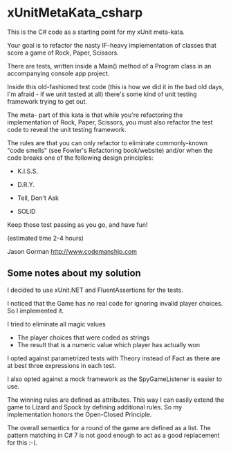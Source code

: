 # xUnitMetaKata_csharp

This is the C# code as a starting point for my xUnit meta-kata.

Your goal is to refactor the nasty IF-heavy implementation of classes that score a game of Rock, Paper, Scissors.

There are tests, written inside a Main() method of a Program class in an accompanying console app project.

Inside this old-fashioned test code (this is how we did it in the bad old days, I'm afraid - if we unit tested at all) there's some kind of unit testing framework trying to get out.

The meta- part of this kata is that while you're refactoring the implementation of Rock, Paper, Scissors, you must also refactor the test code to reveal the unit testing framework.

The rules are that you can only refactor to eliminate commonly-known "code smells" (see Fowler's Refactoring book/website) and/or when the code breaks one of the following design principles:

- K.I.S.S.

- D.R.Y.

- Tell, Don't Ask

- SOLID

Keep those test passing as you go, and have fun!

(estimated time 2-4 hours)

Jason Gorman
http://www.codemanship.com

## Some notes about my solution

I decided to use xUnit.NET and FluentAssertions for the tests.

I noticed that the Game has no real code for ignoring invalid player
choices. So I implemented it.

I tried to eliminate all magic values
* The player choices that were coded as strings
* The result that is a numeric value which player has actually won

I opted against parametrized tests with Theory instead of Fact
as there are at best three expressions in each test.

I also opted against a mock framework as the SpyGameListener is 
easier to use.

The winning rules are defined as attributes. This way I can
easily extend the game to Lizard and Spock by defining additional
rules. So my implementation honors the Open-Closed Principle.

The overall semantics for a round of the game are defined as a list. The pattern matching
in C# 7 is not good enough to act as a good replacement for this :-(.